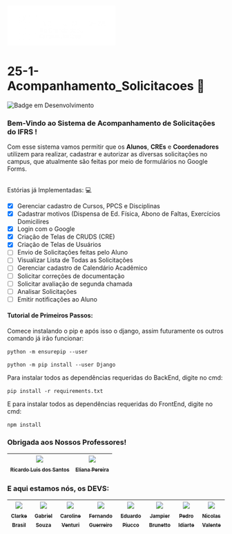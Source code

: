<p align="left"><img src="https://github.com/IFRS-Campus-Restinga/2025-1-Acompanhamento_Solicitacoes/blob/main/frontend/public/img/logo-ifrs-branco.png" alt="logo-ifrs-branco" width="250"/></p>

# 25-1-Acompanhamento_Solicitacoes :speech_balloon:
![Badge em Desenvolvimento](http://img.shields.io/static/v1?label=STATUS&message=EM%20DESENVOLVIMENTO&color=GREEN&style=for-the-badge)
<h3>Bem-Vindo ao Sistema de Acompanhamento de Solicitações do IFRS !  </h3>
Com esse sistema vamos permitir que os <strong>Alunos</strong>, <strong>CREs</strong> e <strong>Coordenadores</strong> utilizem para realizar, cadastrar e autorizar as diversas solicitações no campus, que atualmente são feitas por meio de formulários no Google Forms.

<br>Estórias já Implementadas: :computer:

- [x] Gerenciar cadastro de Cursos, PPCS e Disciplinas 
- [x] Cadastrar motivos (Dispensa de Ed. Física, Abono de Faltas, Exercícios Domicilires
- [x] Login com o Google
- [x] Criação de Telas de CRUDS (CRE)
- [x] Criação de Telas de Usuários
- [ ] Envio de Solicitações feitas pelo Aluno
- [ ] Visualizar Lista de Todas as Solicitações
- [ ] Gerenciar cadastro de Calendário Acadêmico
- [ ] Solicitar correções de documentação
- [ ] Solicitar avaliação de segunda chamada
- [ ] Analisar Solicitações
- [ ] Emitir notificações ao Aluno

<h4>Tutorial de Primeiros Passos:</h4>

Comece instalando o pip e após isso o django, assim futuramente os outros comando já irão funcionar:
```
python -m ensurepip --user
```
```
python -m pip install --user Django
```
Para instalar todos as dependências requeridas do BackEnd, digite no cmd:

```
pip install -r requirements.txt 
```

E para instalar todos as dependências requeridas do FrontEnd, digite no cmd:

```
npm install
```

<h3> Obrigada aos Nossos Professores!</h3>

| [<img loading="lazy" src="https://avatars.githubusercontent.com/u/3741540?v=4" width="115"><br><sub>Ricardo Luis dos Santos</sub>](https://github.com/rlsantos) | [<img loading="lazy" src="https://avatars.githubusercontent.com/u/8059230?v=4" width="115"><br><sub>Eliana Pereira</sub>](https://github.com/elianapereira) |
| :---: | :---: |

<h3>E aqui estamos nós, os DEVS:</h3>

| [<img loading="lazy" src="https://avatars.githubusercontent.com/u/135156383?v=4" width="115"><br><sub>Clarke Brasil</sub>](https://github.com/Clarke2302) | [<img loading="lazy" src="https://avatars.githubusercontent.com/u/191270140?v=4" width="115"><br><sub>Gabriel Souza</sub>](https://github.com/Santzu-26) | [<img loading="lazy" src="https://avatars.githubusercontent.com/u/149174503?v=4" width="115"><br><sub>Caroline Venturi</sub>](https://github.com/carolventuri) | [<img loading="lazy" src="https://avatars.githubusercontent.com/u/142168052?v=4" width="115"><br><sub>Fernando Guerreiro</sub>](https://github.com/Nando2303) | [<img loading="lazy" src="https://avatars.githubusercontent.com/u/163860744?v=4" width="115"><br><sub>Eduardo Piucco</sub>](https://github.com/02pep) | [<img loading="lazy" src="https://avatars.githubusercontent.com/u/199932346?v=4" width="115"><br><sub>Jampier Brunetto</sub>](https://github.com/J4mpier) | [<img loading="lazy" src="https://avatars.githubusercontent.com/u/135479968?v=4" width="115"><br><sub>Pedro Idiarte</sub>](https://github.com/pedro-idiarte) | [<img loading="lazy" src="https://avatars.githubusercontent.com/u/165610771?v=4" width="115"><br><sub>Nicolas Valente</sub>](https://github.com/nickszv) |
| :---: | :---: | :---: | :---: | :---: | :---: | :---: | :---: |

